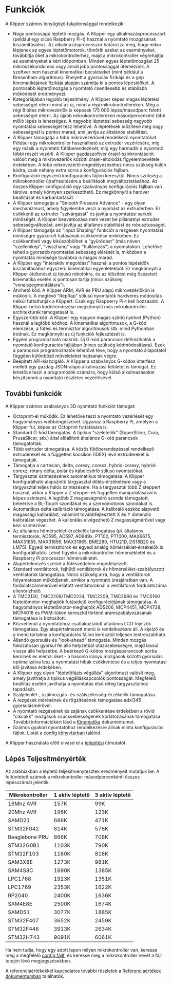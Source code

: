 # Funkciók

A Klipper számos lenyűgöző tulajdonsággal rendelkezik:

* Nagy pontosságú léptető mozgás. A Klipper egy alkalmazásprocesszort (például egy olcsó Raspberry Pi-t) használ a nyomtató mozgásának kiszámításához. Az alkalmazásprocesszor határozza meg, hogy mikor lépjenek az egyes léptetőmotorok, tömöríti ezeket az eseményeket, továbbítja őket a mikrokontrollerhez, majd a mikrokontroller végrehajtja az eseményeket a kért időpontban. Minden egyes léptetőmozgást 25 mikroszekundumos vagy annál jobb pontossággal ütemezünk. A szoftver nem használ kinematikai becsléseket (mint például a Bresenham-algoritmus). Ehelyett a gyorsulás fizikája és a gép kinematikájának fizikája alapján számítja ki a pontos lépésidőket. A pontosabb léptetőmozgás a nyomtató csendesebb és stabilabb működését eredményezi.
* Kategóriájában legjobb teljesítmény. A Klipper képes magas léptetési sebességet elérni mind az új, mind a régi mikrokontrollereken. Még a régi 8 bites mikrovezérlők is képesek 175 000 lépés/másodperc feletti sebességet elérni. Az újabb mikrokontrollereken másodpercenként több millió lépés is lehetséges. A nagyobb léptetési sebesség nagyobb nyomtatási sebességet tesz lehetővé. A léptetések időzítése még nagy sebességnél is pontos marad, ami javítja az általános stabilitást.
* A Klipper támogatja a több mikrovezérlővel rendelkező nyomtatókat. Például egy mikrokontroller használható az extruder vezérlésére, míg egy másik a nyomtató fűtőberendezését, míg egy harmadik a nyomtató többi részét vezérli. A Klipper gazdaszoftver órajel-szinkronizációt valósít meg a mikrovezérlők közötti órajel-eltolódás figyelembevétele érdekében. A több mikrovezérlő engedélyezéséhez nincs szükség külön kódra, csak néhány extra sorra a konfigurációs fájlban.
* Konfiguráció egyszerű konfigurációs fájlon keresztül. Nincs szükség a mikrokontroller újrafrissítésére a beállítások megváltoztatásához. Az összes Klipper konfiguráció egy szabványos konfigurációs fájlban van tárolva, amely könnyen szerkeszthető. Ez megkönnyíti a hardver beállítását és karbantartását.
* A Klipper támogatja a "Smooth Pressure Advance" - egy olyan mechanizmust, amely figyelembe veszi a nyomást az extruderben. Ez csökkenti az extruder "szivárgását" és javítja a nyomtatási sarkok minőségét. A Klipper beavatkozása nem vezet be pillanatnyi extruder sebességváltozást, ami javítja az általános stabilitást és robusztusságot.
* A Klipper támogatja az "Input Shaping" funkciót a rezgések nyomtatási minőségre gyakorolt hatásának csökkentése érdekében. Ez csökkentheti vagy kiküszöbölheti a "gyűrődést" (más néven "szellemkép", "visszhang" vagy "hullámzás") a nyomatokon. Lehetővé teheti a gyorsabb nyomtatási sebesség elérését is, miközben a nyomtatás minősége továbbra is magas marad.
* A Klipper egy "interaktív megoldást" használ a pontos lépésidők kiszámításához egyszerű kinematikai egyenletekből. Ez megkönnyíti a Klipper átültetését új típusú robotokra, és az időzítést még összetett kinematika esetén is pontosan tartja (nincs szükség "vonalszegmentálásra").
* Átvihető kód. A Klipper ARM, AVR és PRU alapú mikrovezérlőkön is működik. A meglévő "RepRap" stílusú nyomtatók hardveres módosítás nélkül futtathatják a Klippert. Csak egy Raspberry Pi-t kell hozzáadni. A Klipper belső kódelrendezése megkönnyíti más mikrokontroller-architektúrák támogatását is.
* Egyszerűbb kód. A Klipper egy nagyon magas szintű nyelvet (Python) használ a legtöbb kódhoz. A kinematikai algoritmusok, a G-kód elemzése, a fűtési és termisztor algoritmusok stb. mind Pythonban íródnak. Ez megkönnyíti az új funkciók fejlesztését is.
* Egyéni programozható makrók. Új G-kód parancsok definiálhatók a nyomtató konfigurációs fájljában (nincs szükség kódmódosításra). Ezek a parancsok programozhatók lehetővé téve, hogy a nyomtató állapotától függően különböző műveleteket hajtsanak végre.
* Beépített API-kiszolgáló. A Klipper a szabványos G-kódos interfész mellett egy gazdag JSON-alapú alkalmazási felületet is támogat. Ez lehetővé teszi a programozók számára, hogy külső alkalmazásokat készítsenek a nyomtató részletes vezérlésével.

## További funkciók

A Klipper számos szabványos 3D nyomtató funkciót támogat:

* Octoprint-el működik. Ez lehetővé teszi a nyomtató vezérlését egy hagyományos webböngészővel. Ugyanaz a Raspberry Pi, amelyen a Klipper fut, képes az Octoprint futtatására is.
* Standard G-kód támogatás. A tipikus "szeletelők" (SuperSlicer, Cura, PrusaSlicer, stb.) által előállított általános G-kód parancsok támogatottak.
* Több extruder támogatása. A közös fűtőberendezéssel rendelkező extrudereket és a független kocsikon (IDEX) lévő extrudereket is támogatják.
* Támogatja a cartesian, delta, corexy, corexz, hybrid-corexy, hybrid-corexz, rotary delta, polár és kábelcsörlő stílusú nyomtatókat.
* Tárgyasztal szintezésének automatikus támogatása. A Klipper konfigurálható alapszintű tárgyasztal dőlés-érzékelésre vagy a tárgyasztal teljes hálós szintezésére. Ha a tárgyasztal több Z steppert használ, akkor a Klipper a Z stepper-ek független manipulálásával is képes szintezni. A legtöbb Z magasságmérő szonda támogatott, beleértve a BL-Touch szondákat és a szervómotoros szondákat is.
* Automatikus delta kalibráció támogatása. A kalibráló eszköz alapvető magassági kalibrálást, valamint továbbfejlesztett X és Y dimenzió kalibrálást végezhet. A kalibrálás elvégezhető Z magasságmérővel vagy kézi szintezővel.
* Az általános hőmérséklet-érzékelők támogatása (pl. általános termisztorok, AD595, AD597, AD849x, PT100, PT1000, MAX6675, MAX31855, MAX31856, MAX31865, BME280, HTU21D, DS18B20 és LM75). Egyedi termisztorok és egyedi analóg hőmérséklet-érzékelők is konfigurálhatók. Lehet figyelni a mikrokontroller hőmérsékletét és a Raspberry Pi processzor hőmérsékletét.
* Alapértelmezés szerint a fűtésvédelem engedélyezett.
* Standard ventilátorok, fejhűtő ventilátorok és hőmérséklet-szabályozott ventilátorok támogatása. Nincs szükség arra, hogy a ventilátorok folyamatosan működjenek, amikor a nyomtató üresjáratban van. A fordulatszámmérővel ellátott ventilátoroknál a ventilátorok fordulatszáma ellenőrizhető.
* A TMC2130, TMC2208/TMC2224, TMC2209, TMC2660 és TMC5160 léptetőmotor-meghajtók futásidejű konfigurációjának támogatása. A hagyományos léptetőmotor-meghajtók AD5206, MCP4451, MCP4728, MCP4018 és PWM-tűkön keresztül történő áramszabályozásának támogatása is biztosított.
* Közvetlenül a nyomtatóhoz csatlakoztatott általános LCD-kijelzők támogatása. Egy alapértelmezett menü is rendelkezésre áll. A kijelző és a menü tartalma a konfigurációs fájlon keresztül teljesen testreszabható.
* Állandó gyorsulás és "look-ahead" támogatás. Minden mozgás fokozatosan gyorsul fel álló helyzetből utazósebességre, majd lassul vissza álló helyzetbe. A beérkező G-kódos mozgásparancsok sorba kerülnek és elemzi őket - a hasonló irányú mozgások közötti gyorsulás optimalizálva lesz a nyomtatási hibák csökkentése és a teljes nyomtatási idő javítása érdekében.
* A Klipper egy olyan "léptetőfázis végállás" algoritmust valósít meg, amely javíthatja a tipikus végálláskapcsolók pontosságát. Megfelelő beállítás esetén javíthatja a nyomtatás első réteg tárgyasztalhoz tapadását.
* Száljelenlét-, szálmozgás- és szálszélesség-érzékelők támogatása.
* A rezgések mérésének és rögzítésének támogatása adxl345 gyorsulásmérővel.
* A nyomtató rezgésének és zajának csökkentése érdekében a rövid "cikcakk" mozgások csúcssebességének korlátozásának támogatása. További információkért lásd a [Kinematika](Kinematics.md) dokumentumot.
* Számos gyakori nyomtatóhoz rendelkezésre állnak minta konfigurációs fájlok. Listát a [config könyvtárban](../config/) találod.

A Klipper használata előtt olvasd el a [telepítési](Installation.md) útmutatót.

## Lépés Teljesítményérték

Az alábbiakban a léptető teljesítménytesztek eredményeit mutatjuk be. A feltüntetett számok a mikrokontroller másodpercenkénti összes lépésszámát jelentik.

| Mikrokontroller | 1 aktív léptető | 3 aktív léptető |
| --- | --- | --- |
| 16Mhz AVR | 157K | 99K |
| 20Mhz AVR | 196K | 123K |
| SAMD21 | 686K | 471K |
| STM32F042 | 814K | 578K |
| Beaglebone PRU | 866K | 708K |
| STM32G0B1 | 1103K | 790K |
| STM32F103 | 1180K | 818K |
| SAM3X8E | 1273K | 981K |
| SAM4S8C | 1690K | 1385K |
| LPC1768 | 1923K | 1351K |
| LPC1769 | 2353K | 1622K |
| RP2040 | 2400K | 1636K |
| SAM4E8E | 2500K | 1674K |
| SAMD51 | 3077K | 1885K |
| STM32F407 | 3652K | 2459K |
| STM32F446 | 3913K | 2634K |
| STM32H743 | 9091K | 6061K |

Ha nem tudja, hogy egy adott lapon milyen mikrokontroller van, keresse meg a megfelelő [config fájlt](../config/), és keresse meg a mikrokontroller nevét a fájl tetején lévő megjegyzésekben.

A referenciaértékekkel kapcsolatos további részletek a [Referenciaértékek dokumentumban](Benchmarks.md) találhatók.
